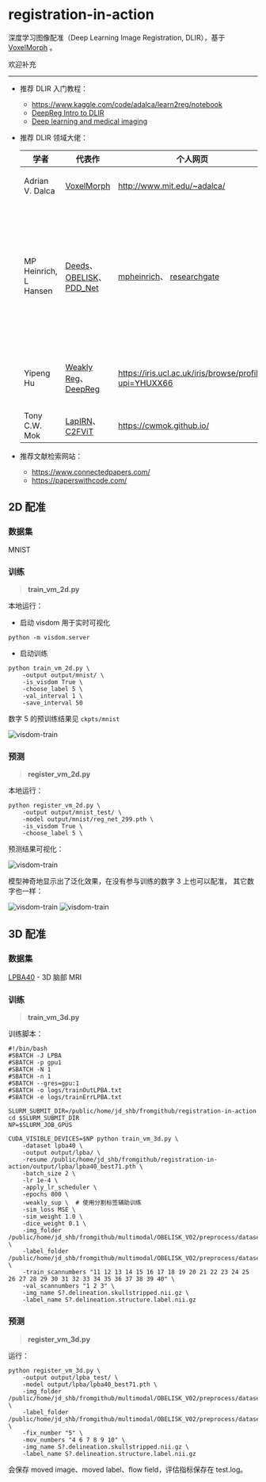 # registration-in-action

深度学习图像配准（Deep Learning Image Registration, DLIR），基于 [VoxelMorph](https://github.com/voxelmorph/voxelmorph) 。

欢迎补充

---

- 推荐 DLIR 入门教程：

    - https://www.kaggle.com/code/adalca/learn2reg/notebook
    - [DeepReg Intro to DLIR](https://github.com/DeepRegNet/DeepReg/blob/main/docs/Intro_to_Medical_Image_Registration.ipynb)
    - [Deep learning and medical imaging](https://theaisummer.com/medical-image-deep-learning/)

- 推荐 DLIR 领域大佬：

    | 学者 | 代表作 | 个人网页 | 备注 |
    | -- | -- | -- | -- |
    | Adrian V. Dalca | [VoxelMorph](https://arxiv.org/abs/1809.05231) | http://www.mit.edu/~adalca/ | VM 掀起 DLIR 热潮 |
    | MP Heinrich, L Hansen | [Deeds](https://github.com/mattiaspaul/deedsBCV)、[OBELISK](https://github.com/mattiaspaul/OBELISK)、[PDD_Net](https://github.com/multimodallearning/pdd_net) | [mpheinrich](http://mpheinrich.de/)、 [researchgate](https://www.researchgate.net/profile/Mattias-Heinrich) | Deeds 是我用过配准性能最好的，幸好它是传统配准 :grimacing: ，OBELISK 分割性能也很好，而且轻量。 |
    | Yipeng Hu | [Weakly Reg](https://www.sciencedirect.com/science/article/pii/S1361841518301051?via%3Dihub)、[DeepReg](https://github.com/DeepRegNet/DeepReg) | https://iris.ucl.ac.uk/iris/browse/profile?upi=YHUXX66 | 我们开始使用分割标签做弱监督配准学习 |
    | Tony C.W. Mok | [LapIRN](https://github.com/cwmok)、[C2FViT](https://github.com/cwmok/C2FViT) | https://cwmok.github.io/ | 他总是第一名 |

- 推荐文献检索网站：

    - https://www.connectedpapers.com/
    - https://paperswithcode.com/

## 2D 配准

### 数据集

MNIST

### 训练

> **train_vm_2d.py**

本地运行：

- 启动 visdom 用于实时可视化

```shell
python -m visdom.server
```

- 启动训练

```shell
python train_vm_2d.py \
    -output output/mnist/ \
    -is_visdom True \
    -choose_label 5 \
    -val_interval 1 \
    -save_interval 50
```

数字 5 的预训练结果见 `ckpts/mnist`

![visdom-train](./pytorch/ckpts/mnist/visdom-train.jpg)

### 预测

> **register_vm_2d.py**

本地运行：

```shell
python register_vm_2d.py \
    -output output/mnist_test/ \
    -model output/mnist/reg_net_299.pth \
    -is_visdom True \
    -choose_label 5 \
```

预测结果可视化：

![visdom-train](./pytorch/ckpts/mnist/visdom-test-5.jpg)

模型神奇地显示出了泛化效果，在没有参与训练的数字 3 上也可以配准， 其它数字也一样：

![visdom-train](./pytorch/ckpts/mnist/visdom-test-3.jpg)
![visdom-train](./pytorch/ckpts/mnist/visdom-test-7.jpg)


## 3D 配准

### 数据集

[LPBA40](https://github.com/AIforMS/seg-with-ti/releases/tag/v0.1.2) - 3D 脑部 MRI

### 训练

> **train_vm_3d.py**

训练脚本：

```shell
#!/bin/bash
#SBATCH -J LPBA
#SBATCH -p gpu1
#SBATCH -N 1
#SBATCH -n 1
#SBATCH --gres=gpu:1
#SBATCH -o logs/trainOutLPBA.txt
#SBATCH -e logs/trainErrLPBA.txt

SLURM_SUBMIT_DIR=/public/home/jd_shb/fromgithub/registration-in-action
cd $SLURM_SUBMIT_DIR
NP=$SLURM_JOB_GPUS

CUDA_VISIBLE_DEVICES=$NP python train_vm_3d.py \
    -dataset lpba40 \
    -output output/lpba/ \
    -resume /public/home/jd_shb/fromgithub/registration-in-action/output/lpba/lpba40_best71.pth \
    -batch_size 2 \
    -lr 1e-4 \
    -apply_lr_scheduler \
    -epochs 800 \
    -weakly_sup \  # 使用分割标签辅助训练
    -sim_loss MSE \
    -sim_weight 1.0 \
    -dice_weight 0.1 \
    -img_folder /public/home/jd_shb/fromgithub/multimodal/OBELISK_V02/preprocess/datasets/LPBA40/train \
    -label_folder /public/home/jd_shb/fromgithub/multimodal/OBELISK_V02/preprocess/datasets/LPBA40/label \
    -train_scannumbers "11 12 13 14 15 16 17 18 19 20 21 22 23 24 25 26 27 28 29 30 31 32 33 34 35 36 37 38 39 40" \
    -val_scannumbers "1 2 3" \
    -img_name S?.delineation.skullstripped.nii.gz \
    -label_name S?.delineation.structure.label.nii.gz
```

### 预测

> **register_vm_3d.py**

运行：

```shell
python register_vm_3d.py \
    -output output/lpba_test/ \
    -model output/lpba/lpba40_best71.pth \
    -img_folder /public/home/jd_shb/fromgithub/multimodal/OBELISK_V02/preprocess/datasets/LPBA40/train \
    -label_folder /public/home/jd_shb/fromgithub/multimodal/OBELISK_V02/preprocess/datasets/LPBA40/label \
    -fix_number "5" \
    -mov_numbers "4 6 7 8 9 10" \
    -img_name S?.delineation.skullstripped.nii.gz \
    -label_name S?.delineation.structure.label.nii.gz
```

会保存 moved image、moved label、flow field，评估指标保存在 test.log。
